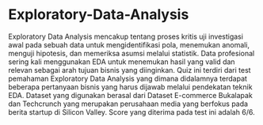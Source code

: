 # Exploratory-Data-Analysis
Exploratory Data Analysis mencakup tentang proses kritis uji investigasi awal pada sebuah data untuk mengidentifikasi pola, menemukan anomali, 
menguji hipotesis, dan memeriksa asumsi melalui statistik. Data profesional sering kali menggunakan EDA untuk menemukan hasil yang valid dan relevan sebagai arah tujuan bisnis yang diinginkan.
Quiz ini terdiri dari test pemahaman Exploratory Data Analysis yang dimana didalamnya terdapat beberapa pertanyaan bisnis yang harus dijawab melalui pendekatan teknik EDA. Dataset yang digunakan berasal dari Dataset E-commerce Bukalapak dan Techcrunch yang merupakan perusahaan media yang berfokus pada berita startup di Silicon Valley.
Score yang diterima pada test ini adalah 6/6.

